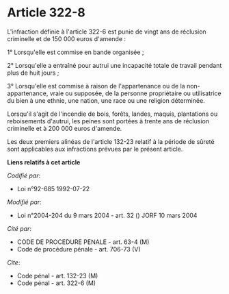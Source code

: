 # Article 322-8

L'infraction définie à l'article 322-6 est punie de vingt ans de réclusion criminelle et de 150 000 euros d'amende :

1° Lorsqu'elle est commise en bande organisée ;

2° Lorsqu'elle a entraîné pour autrui une incapacité totale de travail pendant plus de huit jours ;

3° Lorsqu'elle est commise à raison de l'appartenance ou de la non-appartenance, vraie ou supposée, de la personne
propriétaire ou utilisatrice du bien à une ethnie, une nation, une race ou une religion déterminée.

Lorsqu'il s'agit de l'incendie de bois, forêts, landes, maquis, plantations ou reboisements d'autrui, les peines sont portées
à trente ans de réclusion criminelle et à 200 000 euros d'amende.

Les deux premiers alinéas de l'article 132-23 relatif à la période de sûreté sont applicables aux infractions prévues par le
présent article.

**Liens relatifs à cet article**

_Codifié par_:

  - Loi n°92-685 1992-07-22

_Modifié par_:

  - Loi n°2004-204 du 9 mars 2004 - art. 32 () JORF 10 mars 2004

_Cité par_:

  - CODE DE PROCEDURE PENALE - art. 63-4 (M)
  - Code de procédure pénale - art. 706-73 (V)

_Cite_:

  - Code pénal - art. 132-23 (M)
  - Code pénal - art. 322-6 (M)
